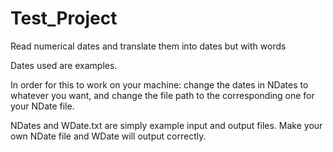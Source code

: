 # Test_Project
Read numerical dates and translate them into dates but with words

Dates used are examples.

In order for this to work on your machine: change the dates in NDates to whatever you want, and change the file path to the corresponding one for your NDate file.

NDates and WDate.txt are simply example input and output files. Make your own NDate file and WDate will output correctly.

